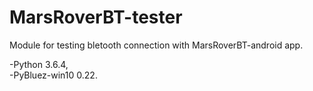 # MarsRoverBT-tester  
  
Module for testing bletooth connection with MarsRoverBT-android app.  
  
-Python                  3.6.4,  
-PyBluez-win10            0.22.  
